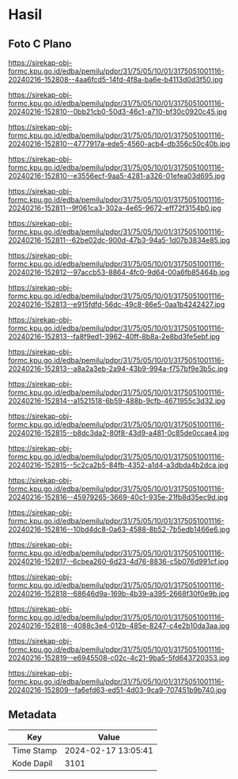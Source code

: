 # Hasil

## Foto C Plano

https://sirekap-obj-formc.kpu.go.id/edba/pemilu/pdpr/31/75/05/10/01/3175051001116-20240216-152808--4aa6fcd5-14fd-4f8a-ba6e-b4113d0d3f50.jpg

https://sirekap-obj-formc.kpu.go.id/edba/pemilu/pdpr/31/75/05/10/01/3175051001116-20240216-152810--0bb21cb0-50d3-46c1-a710-bf30c0920c45.jpg

https://sirekap-obj-formc.kpu.go.id/edba/pemilu/pdpr/31/75/05/10/01/3175051001116-20240216-152810--4777917a-ede5-4560-acb4-db356c50c40b.jpg

https://sirekap-obj-formc.kpu.go.id/edba/pemilu/pdpr/31/75/05/10/01/3175051001116-20240216-152810--e3556ecf-9aa5-4281-a326-01efea03d695.jpg

https://sirekap-obj-formc.kpu.go.id/edba/pemilu/pdpr/31/75/05/10/01/3175051001116-20240216-152811--9f061ca3-302a-4e65-9672-eff72f3154b0.jpg

https://sirekap-obj-formc.kpu.go.id/edba/pemilu/pdpr/31/75/05/10/01/3175051001116-20240216-152811--62be02dc-900d-47b3-94a5-1d07b3834e85.jpg

https://sirekap-obj-formc.kpu.go.id/edba/pemilu/pdpr/31/75/05/10/01/3175051001116-20240216-152812--97accb53-8864-4fc0-9d64-00a6fb85464b.jpg

https://sirekap-obj-formc.kpu.go.id/edba/pemilu/pdpr/31/75/05/10/01/3175051001116-20240216-152813--e915fdfd-56dc-49c8-86e5-0aa1b4242427.jpg

https://sirekap-obj-formc.kpu.go.id/edba/pemilu/pdpr/31/75/05/10/01/3175051001116-20240216-152813--fa8f9ed1-3962-40ff-8b8a-2e8bd3fe5ebf.jpg

https://sirekap-obj-formc.kpu.go.id/edba/pemilu/pdpr/31/75/05/10/01/3175051001116-20240216-152813--a8a2a3eb-2a94-43b9-994a-f757bf9e3b5c.jpg

https://sirekap-obj-formc.kpu.go.id/edba/pemilu/pdpr/31/75/05/10/01/3175051001116-20240216-152814--a1521518-6b59-488b-9cfb-4671955c3d32.jpg

https://sirekap-obj-formc.kpu.go.id/edba/pemilu/pdpr/31/75/05/10/01/3175051001116-20240216-152815--b8dc3da2-80f8-43d9-a481-0c85de0ccae4.jpg

https://sirekap-obj-formc.kpu.go.id/edba/pemilu/pdpr/31/75/05/10/01/3175051001116-20240216-152815--5c2ca2b5-84fb-4352-a1d4-a3dbda4b2dca.jpg

https://sirekap-obj-formc.kpu.go.id/edba/pemilu/pdpr/31/75/05/10/01/3175051001116-20240216-152816--45979265-3669-40c1-935e-21fb8d35ec9d.jpg

https://sirekap-obj-formc.kpu.go.id/edba/pemilu/pdpr/31/75/05/10/01/3175051001116-20240216-152816--10bd4dc8-0a63-4588-8b52-7b5edb1466e6.jpg

https://sirekap-obj-formc.kpu.go.id/edba/pemilu/pdpr/31/75/05/10/01/3175051001116-20240216-152817--6cbea260-6d23-4d76-8836-c5b076d991cf.jpg

https://sirekap-obj-formc.kpu.go.id/edba/pemilu/pdpr/31/75/05/10/01/3175051001116-20240216-152818--68646d9a-169b-4b39-a395-2668f30f0e9b.jpg

https://sirekap-obj-formc.kpu.go.id/edba/pemilu/pdpr/31/75/05/10/01/3175051001116-20240216-152818--4088c3e4-012b-485e-8247-c4e2b10da3aa.jpg

https://sirekap-obj-formc.kpu.go.id/edba/pemilu/pdpr/31/75/05/10/01/3175051001116-20240216-152819--e6945508-c02c-4c21-9ba5-5fd643720353.jpg

https://sirekap-obj-formc.kpu.go.id/edba/pemilu/pdpr/31/75/05/10/01/3175051001116-20240216-152809--fa6efd63-ed51-4d03-9ca9-707451b9b740.jpg


## Metadata

| Key        | Value               |
| ---------- | ------------------- |
| Time Stamp | 2024-02-17 13:05:41 |
| Kode Dapil | 3101                |



